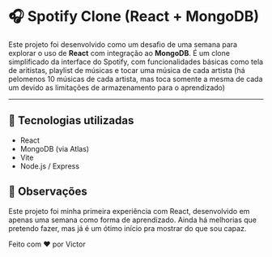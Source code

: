 # 🎧 Spotify Clone (React + MongoDB)

Este projeto foi desenvolvido como um desafio de uma semana para explorar o uso de **React** com integração ao **MongoDB**. É um clone simplificado da interface do Spotify, com funcionalidades básicas como tela de aritistas, playlist de músicas e tocar uma música de cada artista (há pelomenos 10 músicas de cada artista, mas toca somente a mesma de cada um devido as limitações de armazenamento para o aprendizado)

---

## 🚀 Tecnologias utilizadas

- React
- MongoDB (via Atlas)
- Vite 
- Node.js / Express 


## 🧠 Observações
Este projeto foi minha primeira experiência com React, desenvolvido em apenas uma semana como forma de aprendizado. Ainda há melhorias que pretendo fazer, mas já é um ótimo início pra mostrar do que sou capaz.


Feito com ❤️ por Victor